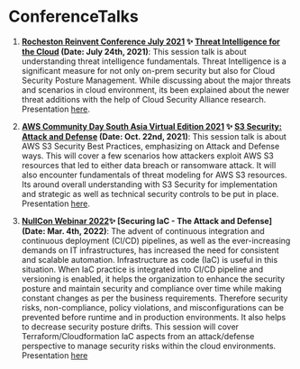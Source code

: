 # ConferenceTalks

1. **[Rocheston Reinvent Conference July 2021](https://reinvent.rocheston.com/schedule.html) :sparkles: [Threat Intelligence for the Cloud](https://www.youtube.com/watch?v=be16-_xbjdw) (Date: July 24th, 2021)**: This session talk is about understanding threat intelligence fundamentals. Threat Intelligence is a significant measure for not only on-prem security but also for Cloud Security Posture Management. While discussing about the major threats and scenarios in cloud environment, its been explained about the newer threat additions with the help of Cloud Security Alliance research. Presentation [here](https://github.com/ntnshrm87/ConnferenceTalks-NitinS/blob/main/Threat%20Intelligence%20for%20the%20Cloud.pdf).

2. **[AWS Community Day South Asia Virtual Edition 2021](https://communityday.awsug.asia/) :sparkles: [S3 Security: Attack and Defense](https://youtu.be/Q4Wkfo5BXyo?t=8974) (Date: Oct. 22nd, 2021)**: This session talk is about AWS S3 Security Best Practices, emphasizing on Attack and Defense ways. This will cover a few scenarios how attackers exploit AWS S3 resources that led to either data breach or ransomware attack. It will also encounter fundamentals of threat modeling for AWS S3 resources. Its around overall understanding with S3 Security for implementation and strategic as well as technical security controls to be put in place. Presentation [here](https://github.com/ntnshrm87/ConnferenceTalks-NitinS/blob/main/ACD2021%20-%20S3%20Security_%20Attack%20and%20Defense.pdf). 

3. **[NullCon Webinar 2022](https://nullcon.net/archive-download/webinars):sparkles: [Securing IaC - The Attack and Defense] (Date: Mar. 4th, 2022)**: The advent of continuous integration and continuous deployment (CI/CD) pipelines, as well as the ever-increasing demands on IT infrastructures, has increased the need for consistent and scalable automation. Infrastructure as code (IaC) is useful in this situation. When IaC practice is integrated into CI/CD pipeline and versioning is enabled, it helps the organization to enhance the security posture and maintain security and compliance over time while making constant changes as per the business requirements. Therefore security risks, non-compliance, policy violations, and misconfigurations can be prevented before runtime and in production environments. It also helps to decrease security posture drifts. 
This session will cover Terraform/Cloudformation IaC aspects from an attack/defense perspective to manage security risks within the cloud environments. Presentation [here](https://github.com/ntnshrm87/ConnferenceTalks-NitinS/blob/main/Securing%20IaC_%20The%20Attack%20and%20Defense.pdf)

